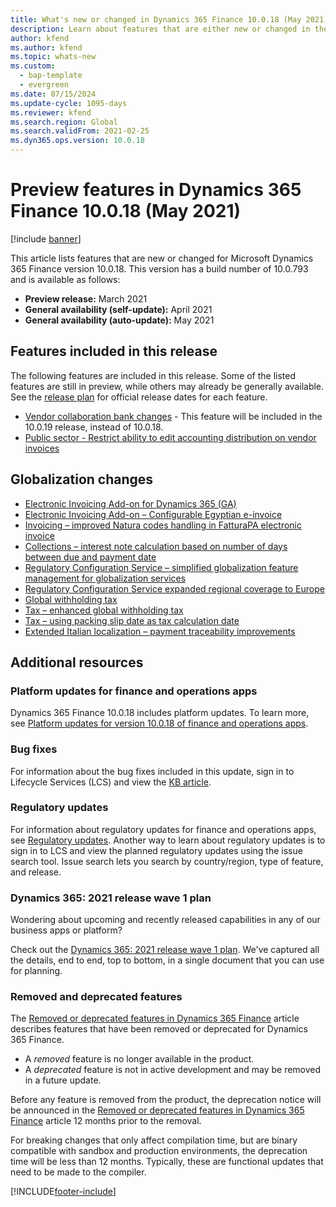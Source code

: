 ```yaml
---
title: What's new or changed in Dynamics 365 Finance 10.0.18 (May 2021)
description: Learn about features that are either new or changed in the Dynamics 365 Finance version 10.0.18 preview release distributed in May 2021.
author: kfend
ms.author: kfend
ms.topic: whats-new
ms.custom:
  - bap-template
  - evergreen
ms.date: 07/15/2024
ms.update-cycle: 1095-days
ms.reviewer: kfend 
ms.search.region: Global
ms.search.validFrom: 2021-02-25
ms.dyn365.ops.version: 10.0.18
---
```


# Preview features in Dynamics 365 Finance 10.0.18 (May 2021)

[!include [banner](../includes/banner.md)]

This article lists features that are new or changed for Microsoft Dynamics 365 Finance version 10.0.18. This version has a build number of 10.0.793 and is available as follows:

- **Preview release:** March 2021
- **General availability (self-update):** April 2021
- **General availability (auto-update):** May 2021

## Features included in this release

The following features are included in this release. Some of the listed features are still in preview, while others may already be generally available. See the [release plan](/dynamics365/release-plans/) for official release dates for each feature.

- [Vendor collaboration bank changes](/dynamics365-release-plan/2021wave1/finance-operations/dynamics365-finance/vendor-collaboration-bank-changes) - This feature will be included in the 10.0.19 release, instead of 10.0.18.
- [Public sector - Restrict ability to edit accounting distribution on vendor invoices](/dynamics365-release-plan/2021wave1/finance-operations/dynamics365-finance/restrict-ability-edit-accounting-distribution-vendor-invoices)

## Globalization changes

- [Electronic Invoicing Add-on for Dynamics 365 (GA)](/dynamics365-release-plan/2021wave1/finance-operations/dynamics365-finance/electronic-invoicing-add-on-dynamics-365-ga)
- [Electronic Invoicing Add-on – Configurable Egyptian e-invoice](/dynamics365-release-plan/2021wave1/finance-operations/dynamics365-finance/electronic-invoicing-add-on-configurable-egyptian-e-invoice)
- [Invoicing – improved Natura codes handling in FatturaPA electronic invoice](/dynamics365-release-plan/2021wave1/finance-operations/dynamics365-finance/invoicing--improved-natura-codes-handling-fatturapa-electronic-invoice)
- [Collections – interest note calculation based on number of days between due and payment date](/dynamics365-release-plan/2021wave1/finance-operations/dynamics365-finance/collections--interest-note-calculation-based-number-days-between-due-payment-date)
- [Regulatory Configuration Service – simplified globalization feature management for globalization services](/dynamics365-release-plan/2021wave1/finance-operations/dynamics365-finance/regulatory-configuration-service-simplified-globalization-feature-management-globalization-services)
- [Regulatory Configuration Service expanded regional coverage to Europe](/dynamics365-release-plan/2021wave1/finance-operations/dynamics365-finance/regulatory-configuration-service-expanded-regional-coverage-europe)
- [Global withholding tax](../general-ledger/global-withholding-tax-overview.md)
- [Tax – enhanced global withholding tax](/dynamics365-release-plan/2021wave1/finance-operations/dynamics365-finance/tax--enhanced-global-withholding-tax)
- [Tax – using packing slip date as tax calculation date](/dynamics365-release-plan/2021wave1/finance-operations/dynamics365-finance/tax--using-packing-slip-date-as-tax-calculation-date)
- [Extended Italian localization – payment traceability improvements](/dynamics365-release-plan/2021wave1/finance-operations/dynamics365-finance/extended-italian-localization--payment-traceability-improvements)

## Additional resources

### Platform updates for finance and operations apps
Dynamics 365 Finance 10.0.18 includes platform updates. To learn more, see [Platform updates for version 10.0.18 of finance and operations apps](../../fin-ops-core/dev-itpro/get-started/whats-new-platform-updates-10-0-18.md). 

### Bug fixes 
For information about the bug fixes included in this update, sign in to Lifecycle Services (LCS) and view the [KB article](https://fix.lcs.dynamics.com/Issue/Details?bugId=561679&dbType=3&qc=13bb1641c1be430ead8b21ae3d4e0f800d5b81c39b3a56e890db1de7ede59e46).

### Regulatory updates
For information about regulatory updates for finance and operations apps, see [Regulatory updates](../localizations/global/regulatory-updates.md). Another way to learn about regulatory updates is to sign in to LCS and view the planned regulatory updates using the issue search tool. Issue search lets you search by country/region, type of feature, and release. 

### Dynamics 365: 2021 release wave 1 plan

Wondering about upcoming and recently released capabilities in any of our business apps or platform?

Check out the [Dynamics 365: 2021 release wave 1 plan](/dynamics365-release-plan/2021wave1/). We've captured all the details, end to end, top to bottom, in a single document that you can use for planning.

### Removed and deprecated features

The [Removed or deprecated features in Dynamics 365 Finance](../get-started/removed-deprecated-features-finance.md) article describes features that have been removed or deprecated for Dynamics 365 Finance.

- A *removed* feature is no longer available in the product.
- A *deprecated* feature is not in active development and may be removed in a future update.

Before any feature is removed from the product, the deprecation notice will be announced in the [Removed or deprecated features in Dynamics 365 Finance](../get-started/removed-deprecated-features-finance.md) article 12 months prior to the removal.

For breaking changes that only affect compilation time, but are binary compatible with sandbox and production environments, the deprecation time will be less than 12 months. Typically, these are functional updates that need to be made to the compiler.


[!INCLUDE[footer-include](../../includes/footer-banner.md)]

